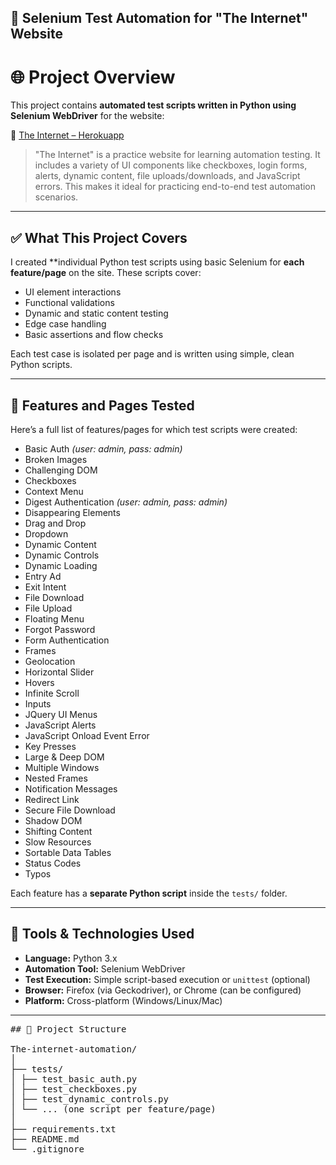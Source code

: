 ## 🔧 Selenium Test Automation for "The Internet" Website ##

# 🌐 Project Overview

This project contains **automated test scripts written in Python using Selenium WebDriver** for the website:

🔗 [The Internet – Herokuapp](https://the-internet.herokuapp.com/)

> "The Internet" is a practice website for learning automation testing. It includes a variety of UI components like checkboxes, login forms, alerts, dynamic content, file uploads/downloads, and JavaScript errors. This makes it ideal for practicing end-to-end test automation scenarios.

---

## ✅ What This Project Covers

I created **individual Python test scripts using basic Selenium for **each feature/page** on the site. These scripts cover:

- UI element interactions  
- Functional validations  
- Dynamic and static content testing  
- Edge case handling  
- Basic assertions and flow checks  

Each test case is isolated per page and is written using simple, clean Python scripts.

---

## 📄 Features and Pages Tested

Here’s a full list of features/pages for which test scripts were created:

-  Basic Auth *(user: admin, pass: admin)*
-  Broken Images
-  Challenging DOM
-  Checkboxes
-  Context Menu
-  Digest Authentication *(user: admin, pass: admin)*
-  Disappearing Elements
-  Drag and Drop
-  Dropdown
-  Dynamic Content
-  Dynamic Controls
-  Dynamic Loading
-  Entry Ad
-  Exit Intent
-  File Download
-  File Upload
-  Floating Menu
-  Forgot Password
-  Form Authentication
-  Frames
-  Geolocation
-  Horizontal Slider
-  Hovers
-  Infinite Scroll
-  Inputs
-  JQuery UI Menus
-  JavaScript Alerts
-  JavaScript Onload Event Error
-  Key Presses
-  Large & Deep DOM
-  Multiple Windows
-  Nested Frames
-  Notification Messages
-  Redirect Link
-  Secure File Download
-  Shadow DOM
-  Shifting Content
-  Slow Resources
-  Sortable Data Tables
-  Status Codes
-  Typos

Each feature has a **separate Python script** inside the `tests/` folder.

---

## 🧰 Tools & Technologies Used

- **Language:** Python 3.x  
- **Automation Tool:** Selenium WebDriver  
- **Test Execution:** Simple script-based execution or `unittest` (optional)  
- **Browser:** Firefox (via Geckodriver), or Chrome (can be configured)  
- **Platform:** Cross-platform (Windows/Linux/Mac)

---

<pre>
## 📁 Project Structure

The-internet-automation/
│
├── tests/
│ ├── test_basic_auth.py
│ ├── test_checkboxes.py
│ ├── test_dynamic_controls.py
│ └── ... (one script per feature/page)
│
├── requirements.txt
├── README.md
└── .gitignore 

</pre>
 
 
